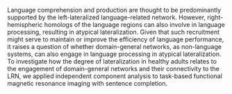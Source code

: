 Language comprehension and production are thought to be predominantly supported by the left-lateralized language-related network. However, right-hemispheric homologs of the language regions can also involve in language processing, resulting in atypical lateralization. Given that such recruitment might serve to maintain or improve the efficiency of language performance, it raises a question of whether domain-general networks, as non-language systems, can also engage in language processing in atypical lateralization. To investigate how the degree of lateralization in healthy adults relates to the engagement of domain-general networks and their connectivity to the LRN, we applied independent component analysis to task-based functional magnetic resonance imaging with sentence completion.
